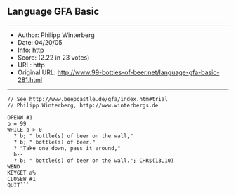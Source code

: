 
## Language GFA Basic ##
---
- Author: Philipp Winterberg
- Date: 04/20/05
- Info: http
- Score:  (2.22 in 23 votes)
- URL: http
- Original URL: http://www.99-bottles-of-beer.net/language-gfa-basic-281.html
---

```// GFA Basic for Windows version of 99 Bottles of beer (Bottles.gfw)
// See http://www.beepcastle.de/gfa/index.htm#trial
// Philipp Winterberg, http://www.winterbergs.de

OPENW #1
b = 99
WHILE b > 0
  ? b; " bottle(s) of beer on the wall,"
  ? b; " bottle(s) of beer."
  ? "Take one down, pass it around,"
  b--
  ? b; " bottle(s) of beer on the wall."; CHR$(13,10)
WEND
KEYGET a%
CLOSEW #1
QUIT```